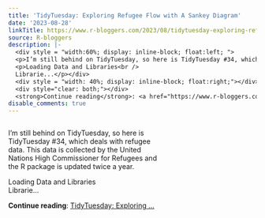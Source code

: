 ```yaml
---
title: 'TidyTuesday: Exploring Refugee Flow with A Sankey Diagram'
date: '2023-08-28'
linkTitle: https://www.r-bloggers.com/2023/08/tidytuesday-exploring-refugee-flow-with-a-sankey-diagram/
source: R-bloggers
description: |-
  <div style = "width:60%; display: inline-block; float:left; ">
  <p>I’m still behind on TidyTuesday, so here is TidyTuesday #34, which deals with refugee data. This data is collected by the United Nations High Commissioner for Refugees and the R package is updated twice a year.</p>
  <p>Loading Data and Libraries<br />
  Librarie...</p></div>
  <div style = "width: 40%; display: inline-block; float:right;"></div>
  <div style="clear: both;"></div>
  <strong>Continue reading</strong>: <a href="https://www.r-bloggers.com/2023/08/tidytuesday-exploring-refugee-flow-with-a-sankey-diagram/">TidyTuesday: Exploring ...
disable_comments: true
---
```

<div style = "width:60%; display: inline-block; float:left; ">
<p>I’m still behind on TidyTuesday, so here is TidyTuesday #34, which deals with refugee data. This data is collected by the United Nations High Commissioner for Refugees and the R package is updated twice a year.</p>
<p>Loading Data and Libraries<br />
Librarie...</p></div>
<div style = "width: 40%; display: inline-block; float:right;"></div>
<div style="clear: both;"></div>
<strong>Continue reading</strong>: <a href="https://www.r-bloggers.com/2023/08/tidytuesday-exploring-refugee-flow-with-a-sankey-diagram/">TidyTuesday: Exploring ...